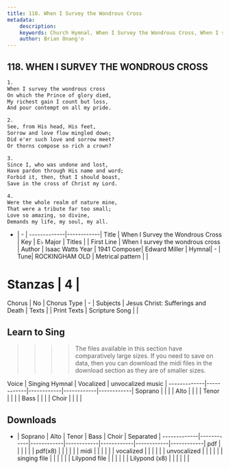 ```yaml
---
title: 118. When I Survey the Wondrous Cross
metadata:
    description: 
    keywords: Church Hymnal, When I Survey the Wondrous Cross, When I survey the wondrous cross, 
    author: Brian Onang'o
---
```



## 118. WHEN I SURVEY THE WONDROUS CROSS

```txt
1.
When I survey the wondrous cross
On which the Prince of glory died,
My richest gain I count but loss,
And pour contempt on all my pride.

2.
See, from His head, His feet,
Sorrow and love flow mingled down;
Did e'er such love and sorrow meet?
Or thorns compose so rich a crown?

3.
Since I, who was undone and lost,
Have pardon through His name and word;
Forbid it, then, that I should boast,
Save in the cross of Christ my Lord.

4.
Were the whole realm of nature mine,
That were a tribute far too small;
Love so amazing, so divine,
Demands my life, my soul, my all.

```

- |   -  |
-------------|------------|
Title | When I Survey the Wondrous Cross |
Key | E♭ Major |
Titles |  |
First Line | When I survey the wondrous cross |
Author | Isaac Watts
Year | 1941
Composer| Edward Miller |
Hymnal|  - |
Tune| ROCKINGHAM OLD |
Metrical pattern | |
# Stanzas | 4 |
Chorus | No |
Chorus Type | - |
Subjects | Jesus Christ: Sufferings and Death |
Texts |  |
Print Texts | 
Scripture Song |  |
  
## Learn to Sing

>>>> The files available in this section have comparatively large sizes. If you need to save on data, then you can download the midi files in the download section as they are of smaller sizes.

Voice |  Singing Hymnal | Vocalized | unvocalized music |
-------------|------------|------------|------------|------------|
Soprano | | | |
Alto | | | |
Tenor | | | |
Bass | | | |
Choir | | | |

## Downloads

- |  Soprano | Alto | Tenor | Bass | Choir | Separated |
-------------|------------|------------|------------|------------|------------|------------|
pdf | | | | | |
pdf(x8) | | | | | |
midi | | | | | |
vocalized | | | | | |
unvocalized | | | | | |
singing file | | | | | |
Lilypond file | | | | | |
Lilypond (x8) | | | | | |
  